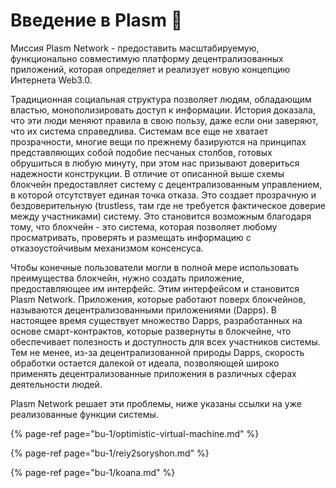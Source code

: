 # Введение в Plasm 🐾

Миссия Plasm Network - предоставить масштабируемую, функционально совместимую платформу децентрализованных приложений, которая определяет и реализует новую концепцию Интернета Web3.0.

Традиционная социальная структура позволяет людям, обладающим властью, монополизировать доступ к информации. История доказала, что эти люди меняют правила в свою пользу, даже если они заверяют, что их система справедлива. Системам все еще не хватает прозрачности, многие вещи по прежнему базируются на принципах представляющих собой подобие песчаных столбов, готовых обрушиться в любую минуту, при этом нас призывают довериться надежности конструкции. В отличие от описанной выше схемы блокчейн предоставляет систему с децентрализованным управлением, в которой отсутствует единая точка отказа. Это создает прозрачную и бездоверительную \(trustless, там где не требуется фактическое доверие между участниками\) систему. Это становится возможным благодаря тому, что блокчейн - это система, которая позволяет любому просматривать, проверять и размещать информацию с отказоустойчивым механизмом консенсуса.

Чтобы конечные пользователи могли в полной мере использовать преимущества блокчейн, нужно создать приложение, предоставляющее им интерфейс. Этим интерфейсом и становится Plasm Network. Приложения, которые работают поверх блокчейнов, называются децентрализованными приложениями \(Dapps\). В настоящее время существует множество Dapps, разработанных на основе смарт-контрактов, которые развернуты в блокчейне, что обеспечивает полезность и доступность для всех участников системы. Тем не менее, из-за децентрализованной природы Dapps, скорость обработки остается далекой от идеала, позволяющей широко применять децентрализованные приложения в различных сферах деятельности людей.

Plasm Network решает эти проблемы, ниже указаны ссылки на уже реализованные функции системы.  


{% page-ref page="bu-1/optimistic-virtual-machine.md" %}

{% page-ref page="bu-1/reiy2soryshon.md" %}

{% page-ref page="bu-1/koana.md" %}

